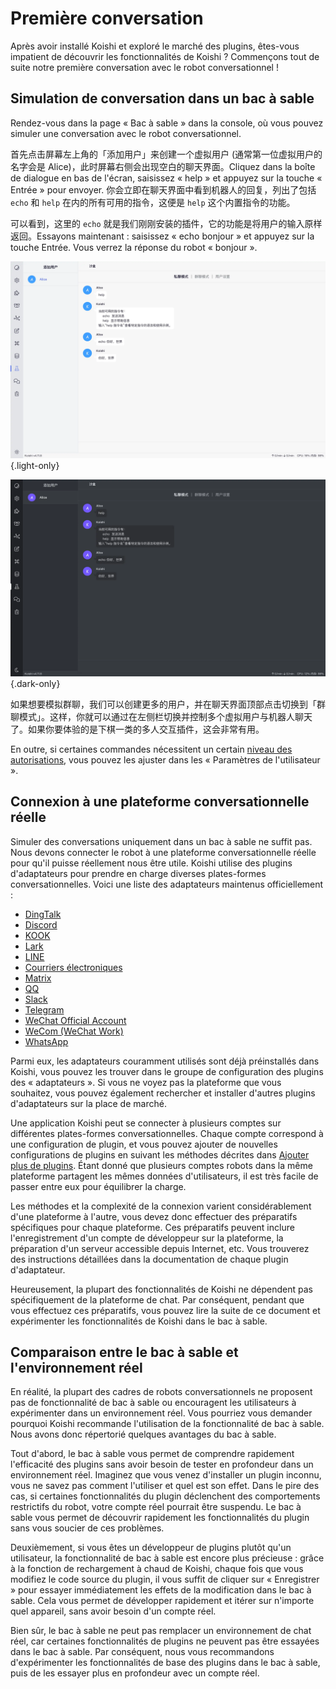 # Première conversation

Après avoir installé Koishi et exploré le marché des plugins, êtes-vous impatient de découvrir les fonctionnalités de Koishi ? Commençons tout de suite notre première conversation avec le robot conversationnel !

## Simulation de conversation dans un bac à sable

Rendez-vous dans la page « Bac à sable » dans la console, où vous pouvez simuler une conversation avec le robot conversationnel.

首先点击屏幕左上角的「添加用户」来创建一个虚拟用户 (通常第一位虚拟用户的名字会是 Alice)，此时屏幕右侧会出现空白的聊天界面。Cliquez dans la boîte de dialogue en bas de l'écran, saisissez « help » et appuyez sur la touche « Entrée » pour envoyer. 你会立即在聊天界面中看到机器人的回复，列出了包括 `echo` 和 `help` 在内的所有可用的指令，这便是 `help` 这个内置指令的功能。

可以看到，这里的 `echo` 就是我们刚刚安装的插件，它的功能是将用户的输入原样返回。Essayons maintenant : saisissez « echo bonjour » et appuyez sur la touche Entrée. Vous verrez la réponse du robot « bonjour ».

![sandbox](/manual/console/sandbox.light.webp) {.light-only}

![sandbox](/manual/console/sandbox.dark.webp) {.dark-only}

如果想要模拟群聊，我们可以创建更多的用户，并在聊天界面顶部点击切换到「群聊模式」。这样，你就可以通过在左侧栏切换并控制多个虚拟用户与机器人聊天了。如果你要体验的是下棋一类的多人交互插件，这会非常有用。

En outre, si certaines commandes nécessitent un certain [niveau des autorisations](../usage/customize.md#权限管理), vous pouvez les ajuster dans les « Paramètres de l'utilisateur ».

## Connexion à une plateforme conversationnelle réelle

Simuler des conversations uniquement dans un bac à sable ne suffit pas. Nous devons connecter le robot à une plateforme conversationnelle réelle pour qu'il puisse réellement nous être utile. Koishi utilise des plugins d'adaptateurs pour prendre en charge diverses plates-formes conversationnelles. Voici une liste des adaptateurs maintenus officiellement :

- [DingTalk](../../plugins/adapter/dingtalk.md)
- [Discord](../../plugins/adapter/discord.md)
- [KOOK](../../plugins/adapter/kook.md)
- [Lark](../../plugins/adapter/lark.md)
- [LINE](../../plugins/adapter/line.md)
- [Courriers électroniques](../../plugins/adapter/mail.md)
- [Matrix](../../plugins/adapter/matrix.md)
- [QQ](../../plugins/adapter/qq.md)
- [Slack](../../plugins/adapter/slack.md)
- [Telegram](../../plugins/adapter/telegram.md)
- [WeChat Official Account](../../plugins/adapter/wechat-official.md)
- [WeCom (WeChat Work)](../../plugins/adapter/wecom.md)
- [WhatsApp](../../plugins/adapter/whatsapp.md)

Parmi eux, les adaptateurs couramment utilisés sont déjà préinstallés dans Koishi, vous pouvez les trouver dans le groupe de configuration des plugins des « adaptateurs ». Si vous ne voyez pas la plateforme que vous souhaitez, vous pouvez également rechercher et installer d'autres plugins d'adaptateurs sur la place de marché.

Une application Koishi peut se connecter à plusieurs comptes sur différentes plates-formes conversationnelles. Chaque compte correspond à une configuration de plugin, et vous pouvez ajouter de nouvelles configurations de plugins en suivant les méthodes décrites dans [Ajouter plus de plugins](./market.md#添加更多插件). Étant donné que plusieurs comptes robots dans la même plateforme partagent les mêmes données d'utilisateurs, il est très facile de passer entre eux pour équilibrer la charge.

Les méthodes et la complexité de la connexion varient considérablement d'une plateforme à l'autre, vous devez donc effectuer des préparatifs spécifiques pour chaque plateforme. Ces préparatifs peuvent inclure l'enregistrement d'un compte de développeur sur la plateforme, la préparation d'un serveur accessible depuis Internet, etc. Vous trouverez des instructions détaillées dans la documentation de chaque plugin d'adaptateur.

Heureusement, la plupart des fonctionnalités de Koishi ne dépendent pas spécifiquement de la plateforme de chat. Par conséquent, pendant que vous effectuez ces préparatifs, vous pouvez lire la suite de ce document et expérimenter les fonctionnalités de Koishi dans le bac à sable.

## Comparaison entre le bac à sable et l'environnement réel

En réalité, la plupart des cadres de robots conversationnels ne proposent pas de fonctionnalité de bac à sable ou encouragent les utilisateurs à expérimenter dans un environnement réel. Vous pourriez vous demander pourquoi Koishi recommande l'utilisation de la fonctionnalité de bac à sable. Nous avons donc répertorié quelques avantages du bac à sable.

Tout d'abord, le bac à sable vous permet de comprendre rapidement l'efficacité des plugins sans avoir besoin de tester en profondeur dans un environnement réel. Imaginez que vous venez d'installer un plugin inconnu, vous ne savez pas comment l'utiliser et quel est son effet. Dans le pire des cas, si certaines fonctionnalités du plugin déclenchent des comportements restrictifs du robot, votre compte réel pourrait être suspendu. Le bac à sable vous permet de découvrir rapidement les fonctionnalités du plugin sans vous soucier de ces problèmes.

Deuxièmement, si vous êtes un développeur de plugins plutôt qu'un utilisateur, la fonctionnalité de bac à sable est encore plus précieuse : grâce à la fonction de rechargement à chaud de Koishi, chaque fois que vous modifiez le code source du plugin, il vous suffit de cliquer sur « Enregistrer » pour essayer immédiatement les effets de la modification dans le bac à sable. Cela vous permet de développer rapidement et itérer sur n'importe quel appareil, sans avoir besoin d'un compte réel.

Bien sûr, le bac à sable ne peut pas remplacer un environnement de chat réel, car certaines fonctionnalités de plugins ne peuvent pas être essayées dans le bac à sable. Par conséquent, nous vous recommandons d'expérimenter les fonctionnalités de base des plugins dans le bac à sable, puis de les essayer plus en profondeur avec un compte réel.
